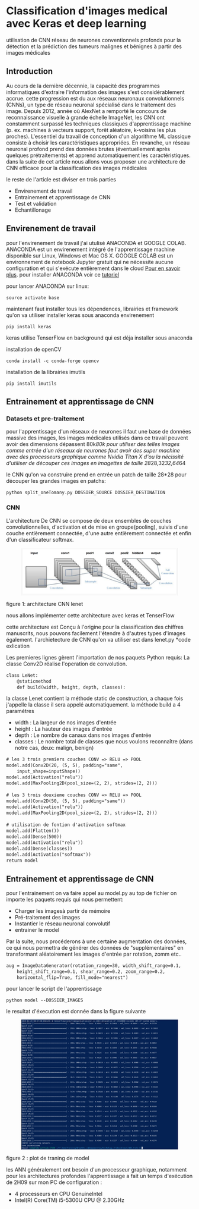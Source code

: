 # Classification d'images medical avec Keras et deep learning
utilisation de CNN réseau de neurones conventionnels profonds pour la détection et la prédiction des tumeurs malignes et bénignes à partir des images médicales  

## Introduction 
Au cours de la dernière décennie, la capacité des programmes informatiques d'extraire l'information des images s'est considérablement accrue. cette progression est du  aux réseaux neuronaux convolutionnels (CNNs), un type de réseau neuronal spécialisé dans le traitement des image. Depuis 2012, année où AlexNet a remporté le concours de reconnaissance visuelle à grande échelle ImageNet, les CNN ont constamment surpassé les techniques classiques d'apprentissage machine (p. ex. machines à vecteurs support, forêt aléatoire, k-voisins les plus proches). L'essentiel du travail de conception d'un algorithme ML classique consiste à choisir les caractéristiques appropriées. En revanche, un réseau neuronal profond prend des données brutes (éventuellement après quelques prétraitements) et apprend automatiquement les caractéristiques. 
dans la suite de cet article nous allons vous proposer une architecture de CNN efficace pour la classification des images médicales 

le reste de l'article est diviser en trois parties 
* Envirenement de travail 
* Entrainement et apprentissage de CNN 
* Test et validation 
* Echantillonage 


## Envirenement de travail
pour l'envirenement de travail j'ai utulisé ANACONDA et GOOGLE COLAB.
ANACONDA est  un envirenement intégré de l'apprentissage machine disponible sur Linux, Windows et Mac OS X.
GOOGLE COLAB  est un environnement de notebook Jupyter gratuit qui ne nécessite aucune configuration et qui s'exécute entièrement dans le cloud [Pour en savoir plus](http://www.ac-grenoble.fr/ugine/m/?p=271).
pour installer ANACONDA voir ce [tutoriel](http://www.ac-grenoble.fr/ugine/m/?p=271)

pour lancer ANACONDA sur linux: 
```
source activate base
```
maintenant faut installer tous les dépendences, librairies et framework qu'on va utiliser 
installer keras sous anaconda envirenement 

```
pip install keras
```
keras utilise TenserFlow en background qui est déja installer sous anaconda 

installation de openCV 
```
conda install -c conda-forge opencv
```

installation de la librairies imutils

```
pip install imutils
```

## Entrainement et apprentissage de CNN 
### Datasets et pre-traitement 
pour l'apprentissage d'un réseaux de neurones il faut une base de données massive des images, les images médicales utilisés dans ce travail peuvent avoir des dimensions dépassent  80k*80k pour utiliser des telles images comme entrée d'un réseaux de neurones faut avoir des super machine avec des processeurs graphique comme Nvidia Titan X 
d'ou la nécissité d'utiliser de découper ces images en imagettes de taille 28*28,32*32,64*64

le CNN qu'on va construire prend en entrée un patch de taille 28*28 
pour découper les grandes images en patchs: 
```
python split_oneTomany.py DOSSIER_SOURCE DOSSIER_DESTINATION
```
### CNN
L'architecture De CNN se compose de deux ensembles de couches convolutionnelles, d'activation et de mise en groupe(pooling), suivis d'une couche entièrement connectée, d'une autre entièrement connectée et enfin d'un classificateur softmax.

<figure>
    <img src="images/architecture.png" align="center"/>
</figure>
					figure 1: architecture CNN lenet
		
nous allons implémenter cette architecture avec keras et TenserFlow

cette architecture est Conçu à l'origine pour la classification des chiffres manuscrits, nous pouvons facilement l'étendre à d'autres types d'images également.
l'archietecture de CNN qu'on va utiliser est dans lenet.py 
*code exlication 

Les premieres lignes  gèrent l'importation de nos paquets Python requis:
La classe Conv2D réalise l'operation de convolution. 
```
class LeNet:
	@staticmethod
	def build(width, height, depth, classes):
```
la classe Lenet contient la méthode static de construction, a chaque fois j'appelle la classe il sera appelé automatiquement.
la méthode build a 4 paramétres
* width : La largeur de nos images d'entrée
* height : La hauteur des images d'entrée
* depth : Le nombre de canaux dans nos images d'entrée 
* classes : Le nombre total de classes que nous voulons reconnaître (dans notre cas, deux: malign, benign)
```
# les 3 trois premiers couches CONV => RELU => POOL
model.add(Conv2D(20, (5, 5), padding="same",
	input_shape=inputShape))
model.add(Activation("relu"))
model.add(MaxPooling2D(pool_size=(2, 2), strides=(2, 2)))

# les 3 trois douxieme couches CONV => RELU => POOL
model.add(Conv2D(50, (5, 5), padding="same"))
model.add(Activation("relu"))
model.add(MaxPooling2D(pool_size=(2, 2), strides=(2, 2)))

# utilisation de fontion d'activation softmax 
model.add(Flatten())
model.add(Dense(500))
model.add(Activation("relu"))
model.add(Dense(classes))
model.add(Activation("softmax"))
return model
```

## Entrainement et apprentissage de CNN

pour l'entrainement on va faire appel au model.py 
au top de fichier on importe les paquets requis qui nous permettent:
* Charger les imagesà partir de mémoire
* Pré-traitement des images
* Instantier le réseau neuronal convolutif
* entrainer le model

Par la suite, nous procéderons à une certaine augmentation des données, ce qui nous permettra de générer des données de  "supplémentaires" en transformant aléatoirement les images d'entrée par rotation, zomm etc..

```
aug = ImageDataGenerator(rotation_range=30, width_shift_range=0.1,
	height_shift_range=0.1, shear_range=0.2, zoom_range=0.2,
	horizontal_flip=True, fill_mode="nearest")
```

pour lancer le script de l'apprentissage 
```
python model --DOSSIER_IMAGES
```

le resultat d'éxecution est donnée dans la figure suivante
<figure>
    <img src="images/training.png" align="center"/>
</figure>
figure 2 : plot de traning de model

les ANN généralement ont besoin d'un processeur graphique, notamment pour les architectures profondes 
l'apprentissage a fait un temps d'exécution de 2H09 sur mon PC de configuration :
- 4 processeurs en CPU GenuineIntel
- Intel(R) Core(TM) i5-5300U CPU @ 2.30GHz


